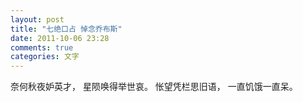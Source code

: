 ```yaml
---
layout: post
title: "七绝口占 悼念乔布斯"
date: 2011-10-06 23:28
comments: true
categories: 文字
---
```

奈何秋夜妒英才，
星陨唤得举世哀。
怅望凭栏思旧语，
一直饥饿一直呆。